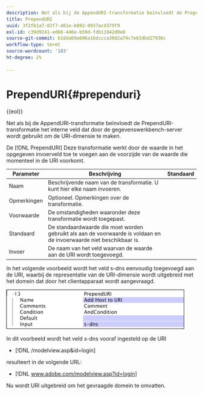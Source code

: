 ```yaml
---
description: Net als bij de AppendURI-transformatie beïnvloedt de PrependURI-transformatie het interne veld dat door de gegevenswerkbench-server wordt gebruikt om de URI-dimensie te maken.
title: PrependURI
uuid: 3f2fb1a7-83f7-481e-b892-0937acd379f9
exl-id: c39d9241-ed66-446e-b59d-fdb11942d0e8
source-git-commit: b1dda69a606a16dccca30d2a74c7e63dbd27936c
workflow-type: tm+mt
source-wordcount: '183'
ht-degree: 2%

---
```


# PrependURI{#prependuri}

{{eol}}

Net als bij de AppendURI-transformatie beïnvloedt de PrependURI-transformatie het interne veld dat door de gegevenswerkbench-server wordt gebruikt om de URI-dimensie te maken.

De [!DNL PrependURI] Deze transformatie werkt door de waarde in het opgegeven invoerveld toe te voegen aan de voorzijde van de waarde die momenteel in de URI voorkomt.

| Parameter | Beschrijving | Standaard |
|---|---|---|
| Naam | Beschrijvende naam van de transformatie. U kunt hier elke naam invoeren. |  |
| Opmerkingen | Optioneel. Opmerkingen over de transformatie. |  |
| Voorwaarde | De omstandigheden waaronder deze transformatie wordt toegepast. |  |
| Standaard | De standaardwaarde die moet worden gebruikt als aan de voorwaarde is voldaan en de invoerwaarde niet beschikbaar is. |  |
| Invoer | De naam van het veld waarvan de waarde aan de URI wordt toegevoegd. |  |

In het volgende voorbeeld wordt het veld s-dns eenvoudig toegevoegd aan de URI, waarbij de representatie van de URI-dimensie wordt uitgebreid met het domein dat door het clientapparaat wordt aangevraagd.

![](assets/cfg_TransformationType_PrependURI.png)

In dit voorbeeld wordt het veld s-dns vooraf ingesteld op de URI

* [!DNL /modelview.asp&id=login]

resulteert in de volgende URL:

* [!DNL www.adobe.com/modelview.asp?id=login]

Nu wordt URI uitgebreid om het gevraagde domein te omvatten.
